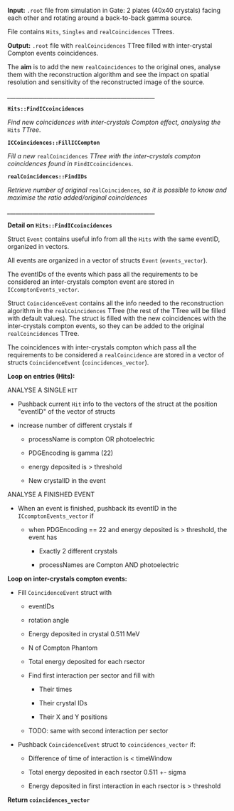 **Input:**
``.root`` file from simulation in Gate: 2 plates (40x40 crystals) facing each other and rotating around a back-to-back gamma source.

File contains ``Hits``, ``Singles`` and ``realCoincidences`` TTrees.

**Output:**
``.root`` file with ``realCoincidences`` TTree filled with inter-crystal Compton events coincidences.



The **aim** is to add the new ``realCoincidences`` to the original ones, analyse them with the reconstruction algorithm and see the impact on spatial resolution and sensitivity of the reconstructed image of the source.



*____________________________________________________*


**``Hits::FindICcoincidences``**

*Find new coincidences with inter-crystals Compton effect, analysing the* ``Hits`` *TTree*.

**``ICCoincidences::FillICCompton``**

*Fill a new* ``realCoincidences`` *TTree with the inter-crystals compton coincidences found in* ``FindICcoincidences``.

**``realCoincidences::FindIDs``**

*Retrieve number of original* ``realCoincidences``*, so it is possible to know and maximise the ratio added/original coincidences*

*____________________________________________________*

**Detail on ``Hits::FindICcoincidences``**

Struct ``Event`` contains useful info from all the ``Hits`` with the same eventID, organized in vectors.

All events are organized in a vector of structs ``Event`` (``events_vector``).

The eventIDs of the events which pass all the requirements to be considered an inter-crystals compton event are stored in ``ICcomptonEvents_vector``.

Struct ``CoincidenceEvent`` contains all the info needed to the reconstruction algorithm in the ``realCoincidences`` TTree (the rest of the TTree will be filled with default values). The struct is filled with the new coincidences with the inter-crystals compton events, so they can be added to the original ``realCoincidences`` TTree.

  The coincidences with inter-crystals compton which pass all the requirements to be considered a ``realCoincidence`` are stored in a vector of structs ``CoincidenceEvent`` (``coincidences_vector``).

**Loop on entries (****Hits****):**

ANALYSE A SINGLE ``HIT``

* Pushback current ``Hit`` info to the vectors of the struct at the position "eventID" of the vector of structs

* increase number of different crystals if

    * processName is compton OR photoelectric

    * PDGEncoding is gamma (22)

    * energy deposited is > threshold

    * New crystalID in the event

ANALYSE A FINISHED EVENT

* When an event is finished, pushback its eventID in the ``ICcomptonEvents_vector`` if

    * when PDGEncoding == 22 and energy deposited is > threshold, the event has

        * Exactly 2 different crystals

        * processNames are Compton AND photoelectric

****Loop on inter-crystals compton events:****

* Fill ``CoincidenceEvent`` struct with

    * eventIDs

    * rotation angle

    * Energy deposited in crystal 0.511 MeV

    * N of Compton Phantom 

    * Total energy deposited for each rsector

    * Find first interaction per sector and fill with

        * Their times 

        * Their crystal IDs

        * Their X and Y positions

    * TODO: same with second interaction per sector

* Pushback ``CoincidenceEvent`` struct to ``coincidences_vector`` if:

    * Difference of time of interaction is < timeWindow

    * Total energy deposited in each rsector 0.511 +- sigma

    * Energy deposited in first interaction in each rsector is > threshold

**Return ``coincidences_vector``**
